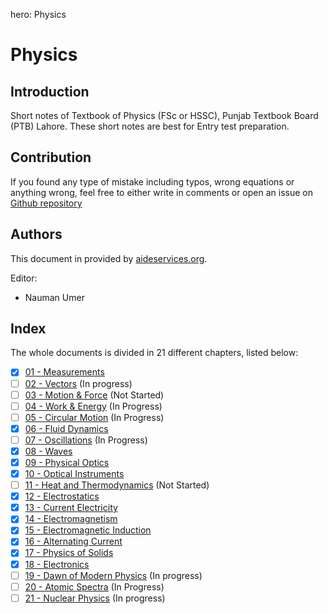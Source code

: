 hero: Physics

# Physics
## Introduction

Short notes of Textbook of Physics (FSc or HSSC), Punjab Textbook Board (PTB) Lahore. These short notes are best for Entry test preparation.

## Contribution
If you found any type of mistake including typos, wrong equations or anything wrong, feel free to either write in comments or open an issue on [Github repository](https://www.github.com/nmanumr/nmanumr.github.io/issues)

## Authors
This document in provided by [aideservices.org](http://aideservices.org/).

Editor:

* Nauman Umer

## Index
The whole documents is divided in 21 different chapters, listed below:

* [x] [01 - Measurements](./ch01)
* [ ] [02 - Vectors](./ch02) (In progress)
* [ ] [03 - Motion & Force](./ch03) (Not Started)
* [ ] [04 - Work & Energy](./ch04) (In Progress)
* [ ] [05 - Circular Motion](./ch05) (In Progress)
* [x] [06 - Fluid Dynamics](./ch06)
* [ ] [07 - Oscillations](./ch07) (In Progress)
* [x] [08 - Waves](./ch08)
* [x] [09 - Physical Optics](./ch09)
* [x] [10 - Optical Instruments](./ch10)
* [ ] [11 - Heat and Thermodynamics](./ch11) (Not Started)
* [x] [12 - Electrostatics](./ch12)
* [x] [13 - Current Electricity](./ch13)
* [x] [14 - Electromagnetism](./ch14)
* [x] [15 - Electromagnetic Induction](./ch15)
* [x] [16 - Alternating Current](./ch16)
* [x] [17 - Physics of Solids](./ch17)
* [x] [18 - Electronics](./ch18)
* [ ] [19 - Dawn of Modern Physics](./ch19) (In progress)
* [ ] [20 - Atomic Spectra](./ch20) (In Progress)
* [ ] [21 - Nuclear Physics](./ch21) (In progress)
